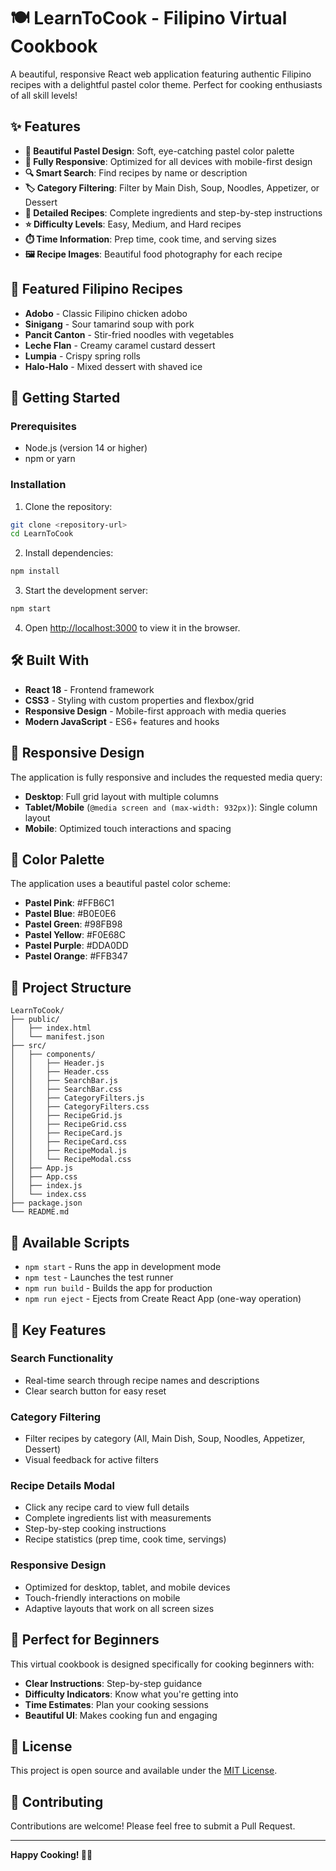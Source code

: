 # 🍽️ LearnToCook - Filipino Virtual Cookbook

A beautiful, responsive React web application featuring authentic Filipino recipes with a delightful pastel color theme. Perfect for cooking enthusiasts of all skill levels!

## ✨ Features

- **🎨 Beautiful Pastel Design**: Soft, eye-catching pastel color palette
- **📱 Fully Responsive**: Optimized for all devices with mobile-first design
- **🔍 Smart Search**: Find recipes by name or description
- **🏷️ Category Filtering**: Filter by Main Dish, Soup, Noodles, Appetizer, or Dessert
- **📖 Detailed Recipes**: Complete ingredients and step-by-step instructions
- **⭐ Difficulty Levels**: Easy, Medium, and Hard recipes
- **⏱️ Time Information**: Prep time, cook time, and serving sizes
- **🖼️ Recipe Images**: Beautiful food photography for each recipe

## 🍜 Featured Filipino Recipes

- **Adobo** - Classic Filipino chicken adobo
- **Sinigang** - Sour tamarind soup with pork
- **Pancit Canton** - Stir-fried noodles with vegetables
- **Leche Flan** - Creamy caramel custard dessert
- **Lumpia** - Crispy spring rolls
- **Halo-Halo** - Mixed dessert with shaved ice

## 🚀 Getting Started

### Prerequisites

- Node.js (version 14 or higher)
- npm or yarn

### Installation

1. Clone the repository:
```bash
git clone <repository-url>
cd LearnToCook
```

2. Install dependencies:
```bash
npm install
```

3. Start the development server:
```bash
npm start
```

4. Open [http://localhost:3000](http://localhost:3000) to view it in the browser.

## 🛠️ Built With

- **React 18** - Frontend framework
- **CSS3** - Styling with custom properties and flexbox/grid
- **Responsive Design** - Mobile-first approach with media queries
- **Modern JavaScript** - ES6+ features and hooks

## 📱 Responsive Design

The application is fully responsive and includes the requested media query:
- **Desktop**: Full grid layout with multiple columns
- **Tablet/Mobile** (`@media screen and (max-width: 932px)`): Single column layout
- **Mobile**: Optimized touch interactions and spacing

## 🎨 Color Palette

The application uses a beautiful pastel color scheme:
- **Pastel Pink**: #FFB6C1
- **Pastel Blue**: #B0E0E6
- **Pastel Green**: #98FB98
- **Pastel Yellow**: #F0E68C
- **Pastel Purple**: #DDA0DD
- **Pastel Orange**: #FFB347

## 📁 Project Structure

```
LearnToCook/
├── public/
│   ├── index.html
│   └── manifest.json
├── src/
│   ├── components/
│   │   ├── Header.js
│   │   ├── Header.css
│   │   ├── SearchBar.js
│   │   ├── SearchBar.css
│   │   ├── CategoryFilters.js
│   │   ├── CategoryFilters.css
│   │   ├── RecipeGrid.js
│   │   ├── RecipeGrid.css
│   │   ├── RecipeCard.js
│   │   ├── RecipeCard.css
│   │   ├── RecipeModal.js
│   │   └── RecipeModal.css
│   ├── App.js
│   ├── App.css
│   ├── index.js
│   └── index.css
├── package.json
└── README.md
```

## 🔧 Available Scripts

- `npm start` - Runs the app in development mode
- `npm test` - Launches the test runner
- `npm run build` - Builds the app for production
- `npm run eject` - Ejects from Create React App (one-way operation)

## 🌟 Key Features

### Search Functionality
- Real-time search through recipe names and descriptions
- Clear search button for easy reset

### Category Filtering
- Filter recipes by category (All, Main Dish, Soup, Noodles, Appetizer, Dessert)
- Visual feedback for active filters

### Recipe Details Modal
- Click any recipe card to view full details
- Complete ingredients list with measurements
- Step-by-step cooking instructions
- Recipe statistics (prep time, cook time, servings)

### Responsive Design
- Optimized for desktop, tablet, and mobile devices
- Touch-friendly interactions on mobile
- Adaptive layouts that work on all screen sizes

## 🎯 Perfect for Beginners

This virtual cookbook is designed specifically for cooking beginners with:
- **Clear Instructions**: Step-by-step guidance
- **Difficulty Indicators**: Know what you're getting into
- **Time Estimates**: Plan your cooking sessions
- **Beautiful UI**: Makes cooking fun and engaging

## 📄 License

This project is open source and available under the [MIT License](LICENSE).

## 🤝 Contributing

Contributions are welcome! Please feel free to submit a Pull Request.

---

**Happy Cooking! 🍳✨**
